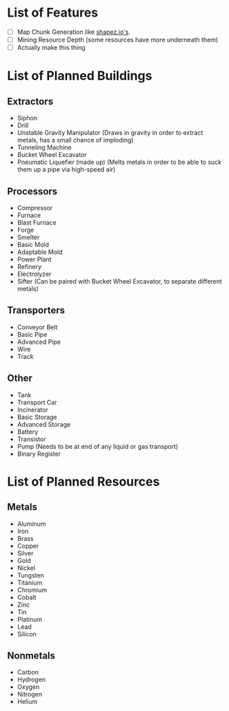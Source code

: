 # List of Features

- [ ] Map Chunk Generation like [shapez.io's](https://shapez.io).
- [ ] Mining Resource Depth (some resources have more underneath them)
- [ ] Actually make this thing

# List of Planned Buildings

## Extractors

- Siphon
- Drill
- Unstable Gravity Manipulator (Draws in gravity in order to extract metals, has a small chance of imploding)
- Tunneling Machine
- Bucket Wheel Excavator
- Pneumatic Liquefier (made up) (Melts metals in order to be able to suck them up a pipe via high-speed air)

## Processors

- Compressor
- Furnace
- Blast Furnace
- Forge
- Smelter
- Basic Mold
- Adaptable Mold
- Power Plant
- Refinery
- Electrolyzer
- Sifter (Can be paired with Bucket Wheel Excavator, to separate different metals)

## Transporters

- Conveyor Belt
- Basic Pipe
- Advanced Pipe
- Wire
- Track

## Other

- Tank
- Transport Car
- Incinerator
- Basic Storage
- Advanced Storage
- Battery
- Transistor
- Pump (Needs to be at end of any liquid or gas transport)
- Binary Register

# List of Planned Resources

## Metals

- Aluminum
- Iron
- Brass
- Copper
- Silver
- Gold
- Nickel
- Tungsten
- Titanium
- Chromium
- Cobalt
- Zinc
- Tin
- Platinum
- Lead
- Silicon

## Nonmetals

- Carbon
- Hydrogen
- Oxygen
- Nitrogen
- Helium
